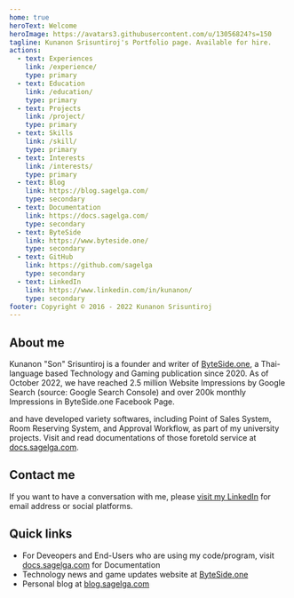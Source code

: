 ```yaml
---
home: true
heroText: Welcome
heroImage: https://avatars3.githubusercontent.com/u/13056824?s=150
tagline: Kunanon Srisuntiroj's Portfolio page. Available for hire.
actions:
  - text: Experiences
    link: /experience/
    type: primary
  - text: Education
    link: /education/
    type: primary
  - text: Projects
    link: /project/
    type: primary
  - text: Skills
    link: /skill/
    type: primary
  - text: Interests
    link: /interests/
    type: primary
  - text: Blog
    link: https://blog.sagelga.com/
    type: secondary
  - text: Documentation
    link: https://docs.sagelga.com/
    type: secondary
  - text: ByteSide
    link: https://www.byteside.one/
    type: secondary
  - text: GitHub
    link: https://github.com/sagelga
    type: secondary
  - text: LinkedIn
    link: https://www.linkedin.com/in/kunanon/
    type: secondary
footer: Copyright © 2016 - 2022 Kunanon Srisuntiroj
---
```


## About me
Kunanon "Son" Srisuntiroj is a founder and writer of [ByteSide.one](https://byteside.one/th/), a Thai-language based Technology and Gaming publication since 2020. As of October 2022, we have reached 2.5 million Website Impressions by Google Search (source: Google Search Console) and over 200k monthly Impressions in ByteSide.one Facebook Page.

and have developed variety softwares, including Point of Sales System, Room Reserving System, and Approval Workflow, as part of my university projects. Visit and read documentations of those foretold service at [docs.sagelga.com](https://docs.sagelga.com/).

## Contact me
If you want to have a conversation with me, please [visit my LinkedIn](https://www.linkedin.com/in/kunanon/) for email address or social platforms.

## Quick links
- For Deveopers and End-Users who are using my code/program, visit [docs.sagelga.com](https://docs.sagelga.com/) for Documentation
- Technology news and game updates website at [ByteSide.one](https://byteside.one/th/)
- Personal blog at [blog.sagelga.com](https://blog.sagelga.com/)

